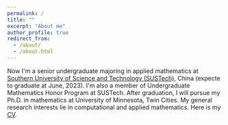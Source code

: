 ```yaml
---
permalink: /
title: ""
excerpt: "About me"
author_profile: true
redirect_from: 
  - /about/
  - /about.html
---
```


Now I'm a senior undergraduate majoring in applied mathematics at [Southern University of Science and Technology (SUSTech)](https://www.sustech.edu.cn/en/), China (expecte to graduate at June, 2023). I'm also a member of Undergraduate Mathematics Honor Program at SUSTech. After graduation, I will pursue my Ph.D. in mathematics at University of Minnesota, Twin Cities. My general research interests lie in computational and applied mathematics. Here is my [CV](https://hv1000.github.io/files/Yan_HUANG_CV.pdf).
